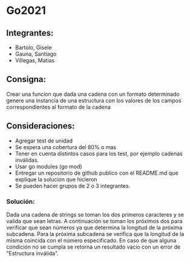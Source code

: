 # Go2021
## Integrantes:
- Bartolo, Gisele
- Gauna, Santiago
- Villegas, Matias
## Consigna:
Crear una funcion que dada una cadena con un formato determinado genere una instancia de una estructura con los valores de los campos correspondientes al formato de la cadena
## Consideraciones:
- Agregar test de unidad
- Se espera una cobertura del 80% o mas
- Tener en cuenta distintos casos para los test, por ejemplo cadenas inválidas.
- Usar go modules (go mod)
- Entregar un repositorio de github publico con el README.md que explique la solucion que hicieron
- Se pueden hacer grupos de 2 o 3 integrantes.
### Solución:
Dada una cadena de strings se toman los dos primeros caracteres y se valida que sean letras. A continuación se toman los próximos dos para verificar que sean números ya que determina la longitud de la próxima subcadena. Para la próxima subcadena se verifica que la longitud de la misma coincida con el número especificado. En caso de que alguna condición no se cumpla se retorna un resultado vacio con un error de "Estructura inválida".
